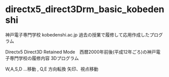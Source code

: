 # directx5_direct3Drm_basic_kobedenshi
神戸電子専門学校 kobedenshi.ac.jp 過去の授業で履修して応用作成したプログラム

Directx5 Direct3D Retained Mode　西暦2000年前後(平成12年ごろ)の神戸電子専門学校の履修内容 3Dプログラム

W,A,S,D …移動 , Q,E 方向転換 矢印、視点移動
